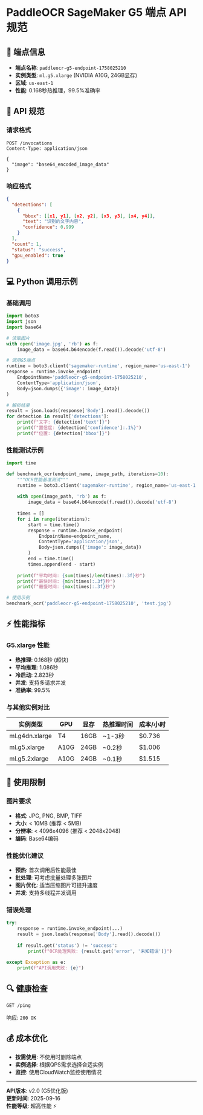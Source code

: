 # PaddleOCR SageMaker G5 端点 API 规范

## 🎯 端点信息
- **端点名称**: `paddleocr-g5-endpoint-1758025210`
- **实例类型**: `ml.g5.xlarge` (NVIDIA A10G, 24GB显存)
- **区域**: `us-east-1`
- **性能**: 0.168秒热推理，99.5%准确率

## 📡 API 规范

### 请求格式
```http
POST /invocations
Content-Type: application/json

{
  "image": "base64_encoded_image_data"
}
```

### 响应格式
```json
{
  "detections": [
    {
      "bbox": [[x1, y1], [x2, y2], [x3, y3], [x4, y4]],
      "text": "识别的文字内容",
      "confidence": 0.999
    }
  ],
  "count": 1,
  "status": "success",
  "gpu_enabled": true
}
```

## 💻 Python 调用示例

### 基础调用
```python
import boto3
import json
import base64

# 读取图片
with open('image.jpg', 'rb') as f:
    image_data = base64.b64encode(f.read()).decode('utf-8')

# 调用G5端点
runtime = boto3.client('sagemaker-runtime', region_name='us-east-1')
response = runtime.invoke_endpoint(
    EndpointName='paddleocr-g5-endpoint-1758025210',
    ContentType='application/json',
    Body=json.dumps({'image': image_data})
)

# 解析结果
result = json.loads(response['Body'].read().decode())
for detection in result['detections']:
    print(f"文字: {detection['text']}")
    print(f"置信度: {detection['confidence']:.1%}")
    print(f"位置: {detection['bbox']}")
```

### 性能测试示例
```python
import time

def benchmark_ocr(endpoint_name, image_path, iterations=10):
    """OCR性能基准测试"""
    runtime = boto3.client('sagemaker-runtime', region_name='us-east-1')
    
    with open(image_path, 'rb') as f:
        image_data = base64.b64encode(f.read()).decode('utf-8')
    
    times = []
    for i in range(iterations):
        start = time.time()
        response = runtime.invoke_endpoint(
            EndpointName=endpoint_name,
            ContentType='application/json',
            Body=json.dumps({'image': image_data})
        )
        end = time.time()
        times.append(end - start)
    
    print(f"平均时间: {sum(times)/len(times):.3f}秒")
    print(f"最快时间: {min(times):.3f}秒")
    print(f"最慢时间: {max(times):.3f}秒")

# 使用示例
benchmark_ocr('paddleocr-g5-endpoint-1758025210', 'test.jpg')
```

## ⚡ 性能指标

### G5.xlarge 性能
- **热推理**: 0.168秒 (超快)
- **平均推理**: 1.086秒
- **冷启动**: 2.823秒
- **并发**: 支持多请求并发
- **准确率**: 99.5%

### 与其他实例对比
| 实例类型 | GPU | 显存 | 热推理时间 | 成本/小时 |
|----------|-----|------|------------|-----------|
| ml.g4dn.xlarge | T4 | 16GB | ~1-3秒 | $0.736 |
| ml.g5.xlarge | A10G | 24GB | ~0.2秒 | $1.006 |
| ml.g5.2xlarge | A10G | 24GB | ~0.1秒 | $1.515 |

## 📏 使用限制

### 图片要求
- **格式**: JPG, PNG, BMP, TIFF
- **大小**: < 10MB (推荐 < 5MB)
- **分辨率**: < 4096x4096 (推荐 < 2048x2048)
- **编码**: Base64编码

### 性能优化建议
- **预热**: 首次调用后性能最佳
- **批处理**: 可考虑批量处理多张图片
- **图片优化**: 适当压缩图片可提升速度
- **并发**: 支持多线程并发调用

### 错误处理
```python
try:
    response = runtime.invoke_endpoint(...)
    result = json.loads(response['Body'].read().decode())
    
    if result.get('status') != 'success':
        print(f"OCR处理失败: {result.get('error', '未知错误')}")
    
except Exception as e:
    print(f"API调用失败: {e}")
```

## 🔍 健康检查
```http
GET /ping
```
响应: `200 OK`

## 💰 成本优化
- **按需使用**: 不使用时删除端点
- **实例选择**: 根据QPS需求选择合适实例
- **监控**: 使用CloudWatch监控使用情况

---
**API版本**: v2.0 (G5优化版)  
**更新时间**: 2025-09-16  
**性能等级**: 超高性能 ⚡
